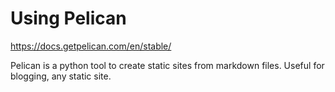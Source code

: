 # Using Pelican
https://docs.getpelican.com/en/stable/

Pelican is a python tool to create static sites from markdown files. Useful for blogging, any static site.
